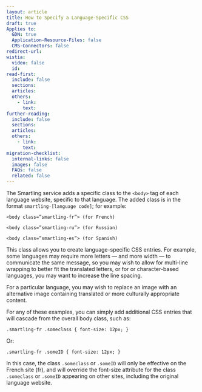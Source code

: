 ```yaml
---
layout: article
title: How to Specify a Language-Specific CSS
draft: true
Applies to:
  GDN: true
  Application-Resource-Files: false
  CMS-Connectors: false
redirect-url:
wistia:
  video: false
  id:
read-first:
  include: false
  sections:
  articles:
  others:
    - link:
      text:
further-reading:
  include: false
  sections:
  articles:
  others:
    - link:
      text:
migration-checklist:
  internal-links: false
  images: false
  FAQs: false
  related: false
---
```

The Smartling service adds a specific class to the `<body>` tag of each language website, specific to that language. The added class is in the format `smartling-[language code]`; for example:

~~~
<body class=”smartling-fr”> (for French)

<body class=”smartling-ru”> (for Russian)

<body class=”smartling-es”> (for Spanish)
~~~

This class allows you to create language-specific CSS entries. For example, some languages may require more letters — and more width — to communicate the same message, so you may wish to allow for multi-line wrapping to better fit the translated letters, or for or character-based languages, you may want to increase the line spacing.

For a particular language, you may wish to replace an image with an alternative image containing translated or more culturally appropriate content.

For any of these examples, you can simply add additional CSS entries that will cascade from the overall body class, such as:

~~~
.smartling-fr .someclass { font-size: 12px; }
~~~

Or:

~~~
.smartling-fr .someID { font-size: 12px; }
~~~

In this case, the class `.someclass` or `.someID` will only be effective on the French site (fr), and will override the font-size attribute for the class `.someclass` or `.someID` appearing on other sites, including the original language website.